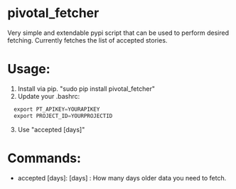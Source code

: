 # pivotal_fetcher
Very simple and extendable pypi script that can be used to perform desired fetching.
Currently fetches the list of accepted stories.
# Usage:
1. Install via pip. "sudo pip install pivotal_fetcher"
2. Update your .bashrc:
```py
  export PT_APIKEY=YOURAPIKEY
  export PROJECT_ID=YOURPROJECTID
   ```
3. Use "accepted [days]"

# Commands:
  * accepted [days]:
        [days] : How many days older data you need to fetch.
  
